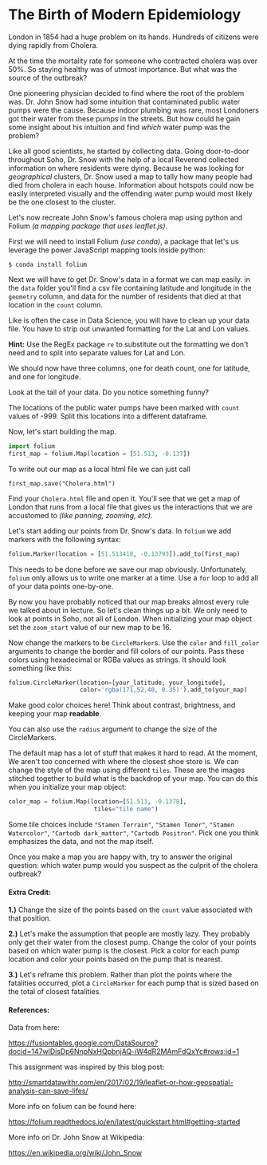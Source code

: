 The Birth of Modern Epidemiology
=========================

London in 1854 had a huge problem on its hands. Hundreds of citizens were dying rapidly from Cholera.

At the time the mortality rate for someone who contracted cholera was over 50%. So staying healthy was of utmost importance. But what was the source of the outbreak?

One pioneering physician decided to find where the root of the problem was. Dr. John Snow had some intuition that contaminated public water pumps were the cause. Because indoor plumbing was rare, most Londoners got their water from these pumps in the streets. But how could he gain some insight about his intuition and find _which_ water pump was the problem?

Like all good scientists, he started by collecting data. Going door-to-door throughout Soho, Dr. Snow with the help of a local Reverend collected information on where residents were dying. Because he was looking for _geographical_ clusters, Dr. Snow used a map to tally how many people had died from cholera in each house. Information about hotspots could now be easily interpreted visually and the offending water pump would most likely be the one closest to the cluster.

Let's now recreate John Snow's famous cholera map using python and Folium _(a mapping package that uses leaflet.js)_.

First we will need to install Folium _(use conda)_, a package that let's us leverage the power JavaScript mapping tools inside python:

`$ conda install folium`

Next we will have to get Dr. Snow's data in a format we can map easily. in the `data` folder you'll find a csv file containing latitude and longitude in the `geometry` column, and data for the number of residents that died at that location in the `count` column.

Like is often the case in Data Science, you will have to clean up your data file. You have to strip out unwanted formatting for the Lat and Lon values.

**Hint:** Use the RegEx package `re` to substitute out the formatting we don't need and to split into separate values for Lat and Lon.

We should now have three columns, one for death count, one for latitude, and one for longitude.

Look at the tail of your data. Do you notice something funny?

The locations of the public water pumps have been marked with `count` values of -999. Split this locations into a different dataframe.

Now, let's start building the map.

```python
import folium
first_map = folium.Map(location = [51.513, -0.137])
```

To write out our map as a local html file we can just call

```pyhton
first_map.save("Cholera.html")
```

Find your `Cholera.html` file and open it. You'll see that we get a map of London that runs from a local file that gives us the interactions that we are accustomed to _(like panning, zooming, etc)_.

Let's start adding our points from Dr. Snow's data. In `folium` we add markers with the following syntax:

```python
folium.Marker(location = [51.513418, -0.13793]).add_to(first_map)
```

This needs to be done before we save our map obviously. Unfortunately, `folium` only allows us to write one marker at a time. Use a `for` loop to add all of your data points one-by-one.

By now you have probably noticed that our map breaks almost every rule we talked about in lecture. So let's clean things up a bit. We only need to look at points in Soho, not all of London. When initializing your map object set the `zoom_start` value of our new map to be 16.

Now change the markers to be `CircleMarker`s. Use the `color` and `fill_color` arguments to change the border and fill colors of our points. Pass these colors using hexadecimal or RGBa values as strings. It should look something like this:

```python
folium.CircleMarker(location=[your_latitude, your_longitude],
                    color='rgba(171,52,40, 0.35)').add_to(your_map)
```
Make good color choices here! Think about contrast, brightness, and keeping your map **readable**.

You can also use the `radius` argument to change the size of the CircleMarkers.

The default map has a lot of stuff that makes it hard to read. At the moment, We aren't too concerned with where the closest shoe store is. We can change the style of the map using different `tiles`. These are the images stitched together to build what is the backdrop of your map. You can do this when you initialize your map object:

```python
color_map = folium.Map(location=[51.513, -0.1378],
                        tiles="tile name")
```

Some tile choices include `"Stamen Terrain"`, `"Stamen Toner"`, `"Stamen Watercolor"`, `"Cartodb dark_matter"`, `"Cartodb Positron"`. Pick one you think emphasizes the data, and not the map itself.

Once you make a map you are happy with, try to answer the original question: which water pump would you suspect as the culprit of the cholera outbreak?

#### Extra Credit:

**1.)** Change the size of the points based on the `count` value associated with that position.

**2.)** Let's make the assumption that people are mostly lazy. They probably only get their water from the closest pump. Change the color of your points based on which water pump is the closest. Pick a color for each pump location and color your points based on the pump that is nearest.

**3.)** Let's reframe this problem. Rather than plot the points where the fatalities occurred, plot a `CircleMarker` for each pump that is sized based on the total of closest fatalities.


#### References:

Data from here:

 https://fusiontables.google.com/DataSource?docid=147wlDisDp6NnpNxHQpbnjAQ-iW4dR2MAmFdQxYc#rows:id=1

 This assignment was inspired by this blog post:

http://smartdatawithr.com/en/2017/02/19/leaflet-or-how-geospatial-analysis-can-save-lifes/

More info on folium can be found here:

https://folium.readthedocs.io/en/latest/quickstart.html#getting-started

More info on Dr. John Snow at Wikipedia:

https://en.wikipedia.org/wiki/John_Snow
